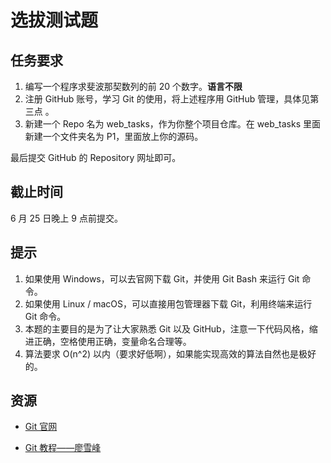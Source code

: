 # 选拔测试题

## 任务要求

1. 编写一个程序求斐波那契数列的前 20 个数字。**语言不限**
2. 注册 GitHub 账号，学习 Git 的使用，将上述程序用 GitHub 管理，具体见第三点 。
3. 新建一个 Repo 名为 web_tasks，作为你整个项目仓库。在 web_tasks 里面新建一个文件夹名为 P1，里面放上你的源码。

最后提交 GitHub 的 Repository 网址即可。

## 截止时间

6 月 25 日晚上 9 点前提交。

## 提示

1. 如果使用 Windows，可以去官网下载 Git，并使用 Git Bash 来运行 Git 命令。
2. 如果使用 Linux / macOS，可以直接用包管理器下载 Git，利用终端来运行 Git 命令。
3. 本题的主要目的是为了让大家熟悉 Git 以及 GitHub，注意一下代码风格，缩进正确，空格使用正确，变量命名合理等。
4. 算法要求 O(n^2) 以内（要求好低啊），如果能实现高效的算法自然也是极好的。

## 资源

- [Git 官网](https://git-scm.com)

- [Git 教程——廖雪峰](http://www.liaoxuefeng.com/wiki/0013739516305929606dd18361248578c67b8067c8c017b000)
